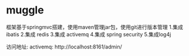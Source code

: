 # muggle
框架基于springmvc搭建，使用maven管理jar包，使用git进行版本管理
1.集成 ibatis
2.集成 redis
3.集成 activemq
4.集成 spring security
5.集成log4j






访问地址:
activemq: http://localhost:8161/admin/